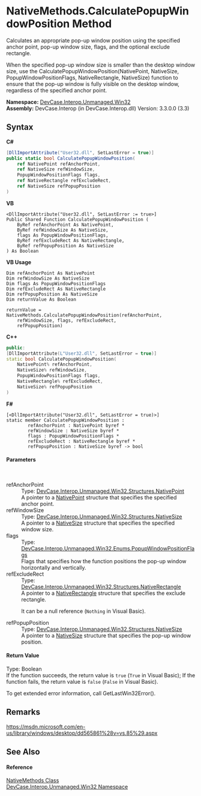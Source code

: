 # NativeMethods.CalculatePopupWindowPosition Method 
 

Calculates an appropriate pop-up window position using the specified anchor point, pop-up window size, flags, and the optional exclude rectangle. 

 When the specified pop-up window size is smaller than the desktop window size, use the CalculatePopupWindowPosition(NativePoint, NativeSize, PopupWindowPositionFlags, NativeRectangle, NativeSize) function to ensure that the pop-up window is fully visible on the desktop window, regardless of the specified anchor point.

**Namespace:**&nbsp;<a href="N_DevCase_Interop_Unmanaged_Win32">DevCase.Interop.Unmanaged.Win32</a><br />**Assembly:**&nbsp;DevCase.Interop (in DevCase.Interop.dll) Version: 3.3.0.0 (3.3)

## Syntax

**C#**<br />
``` C#
[DllImportAttribute("User32.dll", SetLastError = true)]
public static bool CalculatePopupWindowPosition(
	ref NativePoint refAnchorPoint,
	ref NativeSize refWindowSize,
	PopupWindowPositionFlags flags,
	ref NativeRectangle refExcludeRect,
	ref NativeSize refPopupPosition
)
```

**VB**<br />
``` VB
<DllImportAttribute("User32.dll", SetLastError := true>]
Public Shared Function CalculatePopupWindowPosition ( 
	ByRef refAnchorPoint As NativePoint,
	ByRef refWindowSize As NativeSize,
	flags As PopupWindowPositionFlags,
	ByRef refExcludeRect As NativeRectangle,
	ByRef refPopupPosition As NativeSize
) As Boolean
```

**VB Usage**<br />
``` VB Usage
Dim refAnchorPoint As NativePoint
Dim refWindowSize As NativeSize
Dim flags As PopupWindowPositionFlags
Dim refExcludeRect As NativeRectangle
Dim refPopupPosition As NativeSize
Dim returnValue As Boolean

returnValue = NativeMethods.CalculatePopupWindowPosition(refAnchorPoint, 
	refWindowSize, flags, refExcludeRect, 
	refPopupPosition)
```

**C++**<br />
``` C++
public:
[DllImportAttribute(L"User32.dll", SetLastError = true)]
static bool CalculatePopupWindowPosition(
	NativePoint% refAnchorPoint, 
	NativeSize% refWindowSize, 
	PopupWindowPositionFlags flags, 
	NativeRectangle% refExcludeRect, 
	NativeSize% refPopupPosition
)
```

**F#**<br />
``` F#
[<DllImportAttribute("User32.dll", SetLastError = true)>]
static member CalculatePopupWindowPosition : 
        refAnchorPoint : NativePoint byref * 
        refWindowSize : NativeSize byref * 
        flags : PopupWindowPositionFlags * 
        refExcludeRect : NativeRectangle byref * 
        refPopupPosition : NativeSize byref -> bool 

```


#### Parameters
&nbsp;<dl><dt>refAnchorPoint</dt><dd>Type: <a href="T_DevCase_Interop_Unmanaged_Win32_Structures_NativePoint">DevCase.Interop.Unmanaged.Win32.Structures.NativePoint</a><br />A pointer to a <a href="T_DevCase_Interop_Unmanaged_Win32_Structures_NativePoint">NativePoint</a> structure that specifies the specified anchor point.</dd><dt>refWindowSize</dt><dd>Type: <a href="T_DevCase_Interop_Unmanaged_Win32_Structures_NativeSize">DevCase.Interop.Unmanaged.Win32.Structures.NativeSize</a><br />A pointer to a <a href="T_DevCase_Interop_Unmanaged_Win32_Structures_NativeSize">NativeSize</a> structure that specifies the specified window size.</dd><dt>flags</dt><dd>Type: <a href="T_DevCase_Interop_Unmanaged_Win32_Enums_PopupWindowPositionFlags">DevCase.Interop.Unmanaged.Win32.Enums.PopupWindowPositionFlags</a><br />Flags that specifies how the function positions the pop-up window horizontally and vertically.</dd><dt>refExcludeRect</dt><dd>Type: <a href="T_DevCase_Interop_Unmanaged_Win32_Structures_NativeRectangle">DevCase.Interop.Unmanaged.Win32.Structures.NativeRectangle</a><br />A pointer to a <a href="T_DevCase_Interop_Unmanaged_Win32_Structures_NativeRectangle">NativeRectangle</a> structure that specifies the exclude rectangle. 

 It can be a null reference (`Nothing` in Visual Basic).</dd><dt>refPopupPosition</dt><dd>Type: <a href="T_DevCase_Interop_Unmanaged_Win32_Structures_NativeSize">DevCase.Interop.Unmanaged.Win32.Structures.NativeSize</a><br />A pointer to a <a href="T_DevCase_Interop_Unmanaged_Win32_Structures_NativeSize">NativeSize</a> structure that specifies the pop-up window position.</dd></dl>

#### Return Value
Type: Boolean<br />If the function succeeds, the return value is `true` (`True` in Visual Basic); If the function fails, the return value is `false` (`False` in Visual Basic). 

 To get extended error information, call GetLastWin32Error().

## Remarks
<a href="https://msdn.microsoft.com/en-us/library/windows/desktop/dd565861%28v=vs.85%29.aspx" target="_blank">https://msdn.microsoft.com/en-us/library/windows/desktop/dd565861%28v=vs.85%29.aspx</a>

## See Also


#### Reference
<a href="T_DevCase_Interop_Unmanaged_Win32_NativeMethods">NativeMethods Class</a><br /><a href="N_DevCase_Interop_Unmanaged_Win32">DevCase.Interop.Unmanaged.Win32 Namespace</a><br />